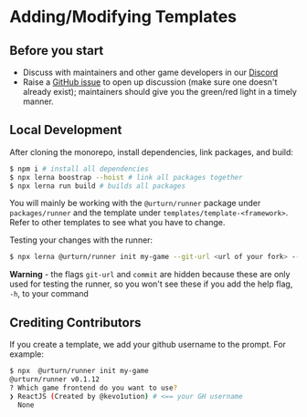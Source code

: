 # Adding/Modifying Templates

## Before you start

- Discuss with maintainers and other game developers in our [Discord](https://discord.gg/myWacjdb5S)
- Raise a [GitHub issue](https://github.com/turnbasedgames/urturn/issues) to open up discussion (make sure one doesn't already exist); maintainers should give you the green/red light in a timely manner.

## Local Development

After cloning the monorepo, install dependencies, link packages, and build:

```bash
$ npm i # install all dependencies
$ npx lerna boostrap --hoist # link all packages together
$ npx lerna run build # builds all packages
```

You will mainly be working with the `@urturn/runner` package under `packages/runner` and the template under `templates/template-<framework>`. Refer to other templates to see what you have to change.

Testing your changes with the runner:

```bash
$ npx lerna @urturn/runner init my-game --git-url <url of your fork> --commit <specific commit or branch>
```

**Warning** - the flags `git-url` and `commit` are hidden because these are only used for testing the runner, so you won't see these if you add the help flag, `-h`, to your command

## Crediting Contributors

If you create a template, we add your github username to the prompt. For example:

```bash
$ npx  @urturn/runner init my-game 
@urturn/runner v0.1.12
? Which game frontend do you want to use?
❯ ReactJS (Created by @kevo1ution) # <== your GH username
  None 
```
